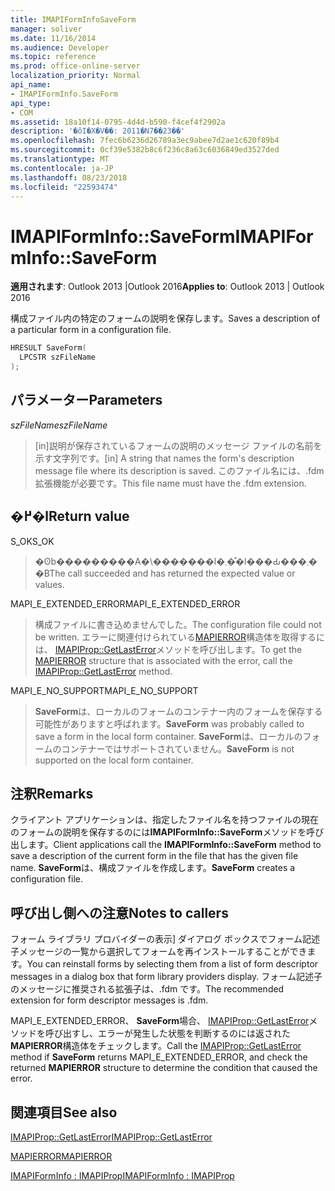 ```yaml
---
title: IMAPIFormInfoSaveForm
manager: soliver
ms.date: 11/16/2014
ms.audience: Developer
ms.topic: reference
ms.prod: office-online-server
localization_priority: Normal
api_name:
- IMAPIFormInfo.SaveForm
api_type:
- COM
ms.assetid: 18a10f14-0795-4d4d-b590-f4cef4f2902a
description: '�ŏI�X�V��: 2011�N7��23��'
ms.openlocfilehash: 7fec6b6236d26789a3ec9abee7d2ae1c620f89b4
ms.sourcegitcommit: 0cf39e5382b8c6f236c8a63c6036849ed3527ded
ms.translationtype: MT
ms.contentlocale: ja-JP
ms.lasthandoff: 08/23/2018
ms.locfileid: "22593474"
---
```

# <a name="imapiforminfosaveform"></a><span data-ttu-id="f758d-103">IMAPIFormInfo::SaveForm</span><span class="sxs-lookup"><span data-stu-id="f758d-103">IMAPIFormInfo::SaveForm</span></span>

  
  
<span data-ttu-id="f758d-104">**適用されます**: Outlook 2013 |Outlook 2016</span><span class="sxs-lookup"><span data-stu-id="f758d-104">**Applies to**: Outlook 2013 | Outlook 2016</span></span> 
  
<span data-ttu-id="f758d-105">構成ファイル内の特定のフォームの説明を保存します。</span><span class="sxs-lookup"><span data-stu-id="f758d-105">Saves a description of a particular form in a configuration file.</span></span>
  
```cpp
HRESULT SaveForm(
  LPCSTR szFileName
);
```

## <a name="parameters"></a><span data-ttu-id="f758d-106">パラメーター</span><span class="sxs-lookup"><span data-stu-id="f758d-106">Parameters</span></span>

 <span data-ttu-id="f758d-107">_szFileName_</span><span class="sxs-lookup"><span data-stu-id="f758d-107">_szFileName_</span></span>
  
> <span data-ttu-id="f758d-108">[in]説明が保存されているフォームの説明のメッセージ ファイルの名前を示す文字列です。</span><span class="sxs-lookup"><span data-stu-id="f758d-108">[in] A string that names the form's description message file where its description is saved.</span></span> <span data-ttu-id="f758d-109">このファイル名には、.fdm 拡張機能が必要です。</span><span class="sxs-lookup"><span data-stu-id="f758d-109">This file name must have the .fdm extension.</span></span>
    
## <a name="return-value"></a><span data-ttu-id="f758d-110">�߂�l</span><span class="sxs-lookup"><span data-stu-id="f758d-110">Return value</span></span>

<span data-ttu-id="f758d-111">S_OK</span><span class="sxs-lookup"><span data-stu-id="f758d-111">S_OK</span></span> 
  
> <span data-ttu-id="f758d-112">�ʘb���������A�\�������l�܂��͒l���Ԃ���܂��B</span><span class="sxs-lookup"><span data-stu-id="f758d-112">The call succeeded and has returned the expected value or values.</span></span>
    
<span data-ttu-id="f758d-113">MAPI_E_EXTENDED_ERROR</span><span class="sxs-lookup"><span data-stu-id="f758d-113">MAPI_E_EXTENDED_ERROR</span></span> 
  
> <span data-ttu-id="f758d-114">構成ファイルに書き込めませんでした。</span><span class="sxs-lookup"><span data-stu-id="f758d-114">The configuration file could not be written.</span></span> <span data-ttu-id="f758d-115">エラーに関連付けられている[MAPIERROR](mapierror.md)構造体を取得するには、 [IMAPIProp::GetLastError](imapiprop-getlasterror.md)メソッドを呼び出します。</span><span class="sxs-lookup"><span data-stu-id="f758d-115">To get the [MAPIERROR](mapierror.md) structure that is associated with the error, call the [IMAPIProp::GetLastError](imapiprop-getlasterror.md) method.</span></span> 
    
<span data-ttu-id="f758d-116">MAPI_E_NO_SUPPORT</span><span class="sxs-lookup"><span data-stu-id="f758d-116">MAPI_E_NO_SUPPORT</span></span> 
  
> <span data-ttu-id="f758d-117">**SaveForm**は、ローカルのフォームのコンテナー内のフォームを保存する可能性がありますと呼ばれます。</span><span class="sxs-lookup"><span data-stu-id="f758d-117">**SaveForm** was probably called to save a form in the local form container.</span></span> <span data-ttu-id="f758d-118">**SaveForm**は、ローカルのフォームのコンテナーではサポートされていません。</span><span class="sxs-lookup"><span data-stu-id="f758d-118">**SaveForm** is not supported on the local form container.</span></span> 
    
## <a name="remarks"></a><span data-ttu-id="f758d-119">注釈</span><span class="sxs-lookup"><span data-stu-id="f758d-119">Remarks</span></span>

<span data-ttu-id="f758d-120">クライアント アプリケーションは、指定したファイル名を持つファイルの現在のフォームの説明を保存するのには**IMAPIFormInfo::SaveForm**メソッドを呼び出します。</span><span class="sxs-lookup"><span data-stu-id="f758d-120">Client applications call the **IMAPIFormInfo::SaveForm** method to save a description of the current form in the file that has the given file name.</span></span> <span data-ttu-id="f758d-121">**SaveForm**は、構成ファイルを作成します。</span><span class="sxs-lookup"><span data-stu-id="f758d-121">**SaveForm** creates a configuration file.</span></span> 
  
## <a name="notes-to-callers"></a><span data-ttu-id="f758d-122">呼び出し側への注意</span><span class="sxs-lookup"><span data-stu-id="f758d-122">Notes to callers</span></span>

<span data-ttu-id="f758d-123">フォーム ライブラリ プロバイダーの表示] ダイアログ ボックスでフォーム記述子メッセージの一覧から選択してフォームを再インストールすることができます。</span><span class="sxs-lookup"><span data-stu-id="f758d-123">You can reinstall forms by selecting them from a list of form descriptor messages in a dialog box that form library providers display.</span></span> <span data-ttu-id="f758d-124">フォーム記述子のメッセージに推奨される拡張子は、.fdm です。</span><span class="sxs-lookup"><span data-stu-id="f758d-124">The recommended extension for form descriptor messages is .fdm.</span></span>
  
<span data-ttu-id="f758d-125">MAPI_E_EXTENDED_ERROR、 **SaveForm**場合、 [IMAPIProp::GetLastError](imapiprop-getlasterror.md)メソッドを呼び出すし、エラーが発生した状態を判断するのには返された**MAPIERROR**構造体をチェックします。</span><span class="sxs-lookup"><span data-stu-id="f758d-125">Call the [IMAPIProp::GetLastError](imapiprop-getlasterror.md) method if **SaveForm** returns MAPI_E_EXTENDED_ERROR, and check the returned **MAPIERROR** structure to determine the condition that caused the error.</span></span> 
  
## <a name="see-also"></a><span data-ttu-id="f758d-126">関連項目</span><span class="sxs-lookup"><span data-stu-id="f758d-126">See also</span></span>



[<span data-ttu-id="f758d-127">IMAPIProp::GetLastError</span><span class="sxs-lookup"><span data-stu-id="f758d-127">IMAPIProp::GetLastError</span></span>](imapiprop-getlasterror.md)
  
[<span data-ttu-id="f758d-128">MAPIERROR</span><span class="sxs-lookup"><span data-stu-id="f758d-128">MAPIERROR</span></span>](mapierror.md)
  
[<span data-ttu-id="f758d-129">IMAPIFormInfo : IMAPIProp</span><span class="sxs-lookup"><span data-stu-id="f758d-129">IMAPIFormInfo : IMAPIProp</span></span>](imapiforminfoimapiprop.md)

